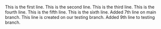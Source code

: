 This is the first line.
This is the second line.
This is the third line.
This is the fourth line.
This is the fifth line.
This is the sixth line.
Added 7th line on main branch.
This line is created on our testing branch.
Added 9th line to testing branch.